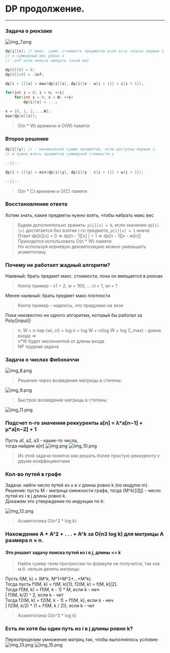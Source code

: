 # DP продолжение.
***
### Задача о рюкзаке
![img_7.png](img_7.png)
```c++
dp[i][x]; // макс. сумм. стоимость предметов если есть только первые i предметов,
// а суммарный вес ровно x
// -inf если нельзя набрать такой вес
```
```c++
dp[0][0] = 0;
dp[0][>0] = -inf;
```
```c++
dp[i + 1][x] = max(dp[i][x], dp[i][x - w[i + 1]] + c[i + 1]);
```
```c++
for(int i = 0; i < n; ++i)
    for(int x = 0; x < W; ++x)
        dp[i][x] = ...;
```
```c++
x = {0, 1, 2,...,W};
max(dp[n][x]);
```
> O(n * W) времени и O(W) памяти  
### Второе решение
```c++
dp[i][y]; // - минимальная сумма предметов, если доступны первые i,
// и нужно взять предметов суммарной стоимости y
```
```c++
--||--
```
```c++
dp[i + 1][y] = min(dp[i][y], dp[i][y - c[i + 1]] + w[i + 1]);
```
```c++
--||--
```
> O(n * C) времени и O(C) памяти
### Восстановление ответа
Хотим знать, какие предметы нужно взять, чтобы набрать макс вес
> Будем дополнительно хранить: ``p[i][x] = 0``, если значение ``dp[i][x]`` достигается без взятия i-го предмета, ``p[i][x] = 1`` иначе.  
> Ответ dp[n][x] = 0 => dp[n - 1][x] | = 1 => dp[n - 1][x - w[n]]  
> Приходится использовать O(n * W) памяти  
> Но используя корневую декомпозицию можно уменьшить асимптотику

### Почему не работает жадный алгоритм?
Наивный: брать предмет макс. стоимости, пока он вмещается в рюкзак
> Контр пример -  c1 = 2, w = 100, ... ci = 1, wi = 1

Менее наивный: брать предмет макс плотности
> Контр пример - надеюсь, что придумаю на экзе

Пока неизвестно ни одного алгоритма, который бы работал за Poly(|input|)
> n, W + n пар (wi, ci) = log n + log W + n(log W + log C_max) - длина входа =>  
> n*W будет экспонентой от длины входа  
> NP трудная задача
### Задача о числах Фибоначчи
![img_8.png](img_8.png)
> Решение через возведение матрицы в степень:

![img_9.png](img_9.png)

 > Быстрое возведение матрицы в степень: 

![img_11.png](img_11.png)

### Подсчет n-го значения реккуренты a[n] = λ\*a[n−1] + µ*a[n−2] + 1
Пусть a1, a2, a3 - какие-то числа,  
тогда найдем a[n]
![img.png](img.png)
![img_10.png](img_10.png)
> Из этой задачи понятно как решать более простую реккуренту с двумя коэффициентами
### Кол-во путей в графе
Задача: найти число путей из u в v длины ровно k (по модулю m).  
Решение: пусть M - матрица смежности графа, тогда (M^k)[i][j] - число путей из i в j длины ровно k.  
Докажем это утверждение по индукции по k:

![img_12.png](img_12.png)

> Асимптотика O(n^3 * log k)

### Нахождение A + A^2 + . . . + A^k за O(n3 log k) для матрицы A размера n × n.
#### Это решает задачу поиска путей из i в j, длины <= k
> Найти сумму геом прогрессии по формуле не получится, так как м.б. нельзя делить матрицы

Пусть f(M, k) = (M^k, M^1+M^2+...+M^k).  
Тогда пусть f1(M, k) = f(M, k)[1], f2(M, k) = f(M, k)[2].  
Тогда f1(M, k) = f1(M, k - 1) * M, если k - неч  
| f1(M, k/2) ^ 2, если k - чет   
Тогда f2(M, k) = f2(M, k - 1) + f1(M, k), если k - неч  
| f2(M, k/2) * (1 + f1(M, k / 2)), если k - чет 

> Асимптотика O(n^3 * log k)

### Есть ли хотя бы один путь из i в j длины ровно k? 
Переопределим умножение матриц так, чтобы выполнялось условие: 
![img_13.png](img_13.png)
![img_15.png](img_15.png)